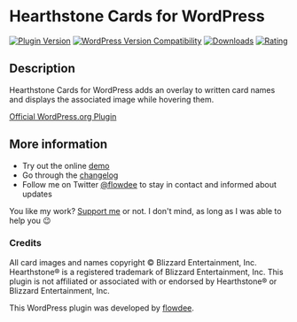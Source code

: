 # Hearthstone Cards for WordPress
[![Plugin Version](https://img.shields.io/wordpress/plugin/v/hearthstone-cards.svg)](https://wordpress.org/plugins/hearthstone-cards/) [![WordPress Version Compatibility](https://img.shields.io/wordpress/v/hearthstone-cards.svg)](https://wordpress.org/plugins/hearthstone-cards/) [![Downloads](https://img.shields.io/wordpress/plugin/dt/hearthstone-cards.svg)](https://wordpress.org/plugins/hearthstone-cards/) [![Rating](https://img.shields.io/wordpress/plugin/r/hearthstone-cards.svg)](https://wordpress.org/plugins/hearthstone-cards/)

## Description
Hearthstone Cards for WordPress adds an overlay to written card names and displays the associated image while hovering them.

[Official WordPress.org Plugin](http://wordpress.org/plugins/hearthstone-cards/)

## More information

* Try out the online [demo](https://kryptonitewp.com/demo/hearthstone-cards-wordpress/)
* Go through the [changelog](https://wordpress.org/plugins/hearthstone-cards/#developers)
* Follow me on Twitter [@flowdee](https://twitter.com/flowdee/) to stay in contact and informed about updates

You like my work? [Support me](https://kryptonitewp.com/donations/hearthstone-cards/) or not. I don't mind, as long as I was able to help you :wink:

### Credits

All card images and names copyright © Blizzard Entertainment, Inc. Hearthstone® is a registered trademark of Blizzard Entertainment, Inc. This plugin is not affiliated or associated with or endorsed by Hearthstone® or Blizzard Entertainment, Inc.

This WordPress plugin was developed by [flowdee](http://flowdee.de/).